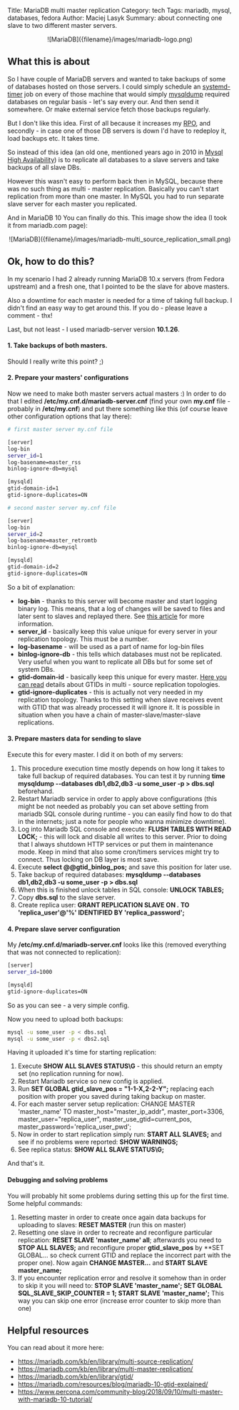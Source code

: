 Title: MariaDB multi master replication
Category: tech
Tags: mariadb, mysql, databases, fedora
Author: Maciej Lasyk
Summary: about connecting one slave to two different master servers.

<center>![MariaDB]({filename}/images/mariadb-logo.png)</center>

## What this is about ##

So I have couple of MariaDB servers and wanted to take backups of some of 
databases hosted on those servers. I could simply schedule an [systemd-timer](https://www.freedesktop.org/software/systemd/man/systemd.timer.html)
job on every of those machine that would simply [mysqldump](https://mariadb.com/kb/en/library/mysqldump/)
required databases on regular basis - let's say every our. And then send it
somewhere. Or make external service fetch those backups regularly.

But I don't like this idea. First of all because it increases my [RPO](https://www.druva.com/blog/understanding-rpo-and-rto/),
and secondly - in case one of those DB servers is down I'd have to redeploy it,
load backups etc. It takes time.

So instead of this idea (an old one, mentioned years ago in 2010 in [Mysql High Availability](http://shop.oreilly.com/product/9780596807290.do))
is to replicate all databases to a slave servers and take backups of all slave
DBs.

However this wasn't easy to perform back then in MySQL, because there was no
such thing as multi - master replication. Basically you can't start replication
from more than one master. In MySQL you had to run separate slave server for 
each master you replicated.

And in MariaDB 10 You can finally do this. This image show the idea (I took it 
from mariadb.com page):

<center>![MariaDB]({filename}/images/mariadb-multi_source_replication_small.png)</center>

## Ok, how to do this? ##

In my scenario I had 2 already running MariaDB 10.x servers (from Fedora 
upstream) and a fresh one, that I pointed to be the slave for above masters.

Also a downtime for each master is needed for a time of taking full backup. I
didn't find an easy way to get around this. If you do - please leave a 
comment - thx!

Last, but not least - I used mariadb-server version **10.1.26**.

#### 1. Take backups of both masters.

Should I really write this point? ;)

#### 2. Prepare your masters' configurations

Now we need to make both master servers actual masters :) In order to do that
I edited **/etc/my.cnf.d/mariadb-server.cnf** (find your own **my.cnf** file - 
probably in **/etc/my.cnf**) and put there something like this (of course leave
other configuration options that lay there):

```bash
# first master server my.cnf file

[server]
log-bin
server_id=1
log-basename=master_rss
binlog-ignore-db=mysql

[mysqld]
gtid-domain-id=1
gtid-ignore-duplicates=ON
```

```bash
# second master server my.cnf file

[server]
log-bin
server_id=2
log-basename=master_retromtb
binlog-ignore-db=mysql

[mysqld]
gtid-domain-id=2
gtid-ignore-duplicates=ON
```

So a bit of explanation:

- **log-bin** - thanks to this server will become master and start logging 
binary log. This means, that a log of changes will be saved to files and later
sent to slaves and replayed there. See [this article](https://mariadb.com/kb/en/library/activating-the-binary-log/)
for more information.
- **server_id** - basically keep this value unique for every server in your
replication topology. This must be a number.
- **log-basename** - will be used as a part of name for log-bin files
- **binlog-ignore-db** - this tells which databases must not be replicated. 
Very useful when you want to replicate all DBs but for some set of system DBs.
- **gtid-domain-id** - basically keep this unique for every master. [Here you 
can read](https://mariadb.com/kb/en/library/gtid/#use-with-multi-source-replication-and-other-multi-master-setups) 
details about GTIDs in multi - source replication topologies.
- **gtid-ignore-duplicates** - this is actually not very needed in my 
replication topology. Thanks to this setting when slave receives event with 
GTID that was already processed it will ignore it. It is possible in situation
when you have a chain of master-slave/master-slave replications.

#### 3. Prepare masters data for sending to slave

Execute this for every master. I did it on both of my servers:

1. This procedure execution time mostly depends on how long it takes to take
full backup of required databases. You can test it by running **time mysqldump --databases db1,db2,db3 -u some_user -p > dbs.sql**
beforehand.
1. Restart Mariadb service in order to apply above configurations (this might 
be not needed as probably you can set above setting from mariadb SQL console 
during runtime - you can easily find how to do that in the internets; just a 
note for people who wanna minimize downtime).
1. Log into Mariadb SQL console and execute: **FLUSH TABLES WITH READ LOCK;** -
this will lock and disable all writes to this server. Prior to doing that I
always shutdown HTTP services or put them in maintenance mode. Keep in mind 
that also some cron/timers services might try to connect. Thus locking on DB
layer is most save.
1. Execute **select @@gtid_binlog_pos;** and save this position for later use.
1. Take backup of required databases: **mysqldump --databases db1,db2,db3 -u some_user -p > dbs.sql**
1. When this is finished unlock tables in SQL console: **UNLOCK TABLES;**
1. Copy **dbs.sql** to the slave server.
1. Create replica user: **GRANT REPLICATION SLAVE ON *.* TO 'replica_user'@'%' IDENTIFIED BY 'replica_password';**

#### 4. Prepare slave server configuration

My **/etc/my.cnf.d/mariadb-server.cnf** looks like this (removed everything
that was not connected to replication):

```bash
[server]
server_id=1000

[mysqld]
gtid-ignore-duplicates=ON
```

So as you can see - a very simple config.

Now you need to upload both backups:

```bash
mysql -u some_user -p < dbs.sql
mysql -u some_user -p < dbs2.sql
```

Having it uploaded it's time for starting replication:

1. Execute **SHOW ALL SLAVES STATUS\G** - this should return an empty set (no
replication running for now).
1. Restart Mariadb service so new config is applied.
1. Run **SET GLOBAL gtid_slave_pos = "1-1-X,2-2-Y";** replacing each position 
with proper you saved during taking backup on master.
1. For each master server setup replication: CHANGE MASTER 'master_name' 
TO master_host="master_ip_addr", master_port=3306, master_user="replica_user", 
master_use_gtid=current_pos, master_password='replica_user_pwd';
1. Now in order to start replication simply run: **START ALL SLAVES;** and
see if no problems were reported: **SHOW WARNINGS;**
1. See replica status: **SHOW ALL SLAVE STATUS\G;**

And that's it.

#### Debugging and solving problems

You will probably hit some problems during setting this up for the first time.
Some helpful commands:

1. Resetting master in order to create once again data backups for uploading
to slaves: **RESET MASTER** (run this on master)
1. Resetting one slave in order to recreate and reconfigure particular 
replication: **RESET SLAVE 'master_name' all**; afterwards you need to
**STOP ALL SLAVES;** and reconfigure proper **gtid_slave_pos** by **SET GLOBAL...
so check current GTID and replace the incorrect part with the proper one). Now 
again **CHANGE MASTER...** and **START SLAVE master_name;**
1. If you encounter replication error and resolve it somehow than in order to 
skip it you will need to: **STOP SLAVE 'master_name'; SET GLOBAL SQL_SLAVE_SKIP_COUNTER = 1; START SLAVE 'master_name';**
This way you can skip one error (increase error counter to skip more than one)
 
## Helpful resources ##

You can read about it more here:

- <https://mariadb.com/kb/en/library/multi-source-replication/>
- <https://mariadb.com/kb/en/library/multi-master-replication/>
- <https://mariadb.com/kb/en/library/gtid/>
- <https://mariadb.com/resources/blog/mariadb-10-gtid-explained/>
- <https://www.percona.com/community-blog/2018/09/10/multi-master-with-mariadb-10-tutorial/>
